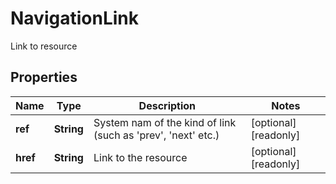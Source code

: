 

# NavigationLink

Link to resource
## Properties

Name | Type | Description | Notes
------------ | ------------- | ------------- | -------------
**ref** | **String** | System nam of the kind of link (such as &#39;prev&#39;, &#39;next&#39; etc.) |  [optional] [readonly]
**href** | **String** | Link to the resource |  [optional] [readonly]



